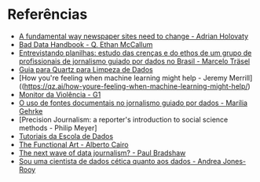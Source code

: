 # Referências
- [A fundamental way newspaper sites need to change - Adrian Holovaty](http://www.holovaty.com/writing/fundamental-change/)
- [Bad Data Handbook - Q. Ethan McCallum](https://www.oreilly.com/library/view/bad-data-handbook/9781449324957/)
- [Entrevistando planilhas: estudo das crenças e do ethos de um grupo de profissionais de jornalismo guiado por dados no Brasil - Marcelo Träsel](http://tede2.pucrs.br/tede2/bitstream/tede/4590/1/461784.pdf)
- [Guia para Quartz para Limpeza de Dados](https://escoladedados.org/tutoriais/guia-quartz-para-limpeza-de-dados/#planilha-tem-65536-linhas)
- [How you're feeling when machine learning might help - Jeremy Merrill]((https://qz.ai/how-youre-feeling-when-machine-learning-might-help/)
- [Monitor da Violência - G1](https://g1.globo.com/monitor-da-violencia/noticia/monitor-da-violencia-do-g1-vence-o-data-journalism-awards-na-categoria-escolha-do-publico.ghtml) 
- [O uso de fontes documentais no jornalismo guiado por dados - Marília Gehrke](https://lume.ufrgs.br/bitstream/handle/10183/172614/001060430.pdf?sequence=1)
- [Precision Journalism: a reporter's introduction to social science methods - Philip Meyer]
- [Tutoriais da Escola de Dados](https://escoladedados.org/tutoriais/guia-quartz-para-limpeza-de-dados/#planilha-tem-65536-linhas)
- [The Functional Art - Alberto Cairo]()
- [The next wave of data journalism? - Paul Bradshaw](https://medium.com/@paulbradshaw/the-next-wave-of-data-journalism-7e2e10087bb3)
- [Sou uma cientista de dados cética quanto aos dados - Andrea Jones-Rooy](https://escoladedados.org/2019/08/sou-uma-cientista-de-dados-cetica-quanto-aos-dados/)

